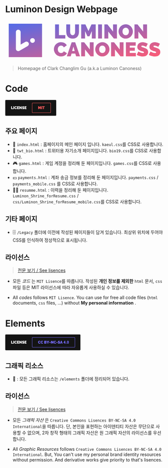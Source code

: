 # Luminon Design Webpage

<svg  class="logo" height="200" viewBox="0 0 800 200" width="800" xmlns="http://www.w3.org/2000/svg"><defs> <linearGradient id="logo-gradient" x1="0%" y1="0%" x2="100%" y2="100%"> <stop offset="0%" stop-color="#FF5F67"><animate attributeName="stop-color" values="#F62DFF; #FF5F67; #426CF4;  #F62DFF;" dur="3s" repeatCount="indefinite"></animate> </stop> <stop offset="100%" stop-color="#426CF4"><animate attributeName="stop-color" values="#426CF4; #F62DFF; #FF5F67;  #426CF4;" dur="3s" repeatCount="indefinite"></animate></stop></linearGradient></defs><path d="m149.5012 100.4443c0-6.6-5.403-12-12-12-6.6 0-12 5.4-12 12s5.4 12 12 12c6.597 0 12-5.4 12-12zm-36.441 27.954c5.715-3.3 7.692-10.677 4.389-16.392-3.297-5.715-10.674-7.692-16.389-4.392l-23.559 13.602v-63.216c0-6.6-5.403-12-12-12-6.6 0-12 5.4-12 12v84c0 .054.006.105.006.156.003.264.021.528.042.792.009.117.015.234.024.351.039.351.096.702.162 1.053.006.024.009.048.012.072.252 1.23.693 2.442 1.35 3.585 1.14 1.971 2.769 3.486 4.641 4.503.036.021.072.042.108.06.267.141.537.273.813.393.117.051.234.102.351.15.207.084.42.159.63.231.177.063.36.12.543.174.168.048.342.093.51.132.216.051.432.102.648.141.168.03.336.054.501.078.219.03.432.06.651.078.198.015.399.024.6.03.135.006.27.021.408.021.051 0 .099-.006.15-.009.246 0 .492-.018.738-.036.144-.012.288-.015.426-.033.291-.03.582-.081.873-.132.09-.018.183-.03.27-.048.339-.069.672-.159 1.005-.258.039-.012.078-.021.114-.033.363-.114.717-.246 1.071-.393.003-.003.009-.003.015-.006.45-.192.897-.402 1.329-.651zm-95.559 55.602v-168h168v168zm234.0027-93.6003v-70.998h19.512v53.997h32.22v17.001zm88.4562-16.6992c2.268 0 4.203-.501 5.805-1.5 1.599-.999 2.901-2.316 3.9-3.948 1.002-1.635 1.734-3.516 2.202-5.652.468-2.133.699-4.368.699-6.702v-36.498h19.515v36.498c0 4.935-.636 9.552-1.902 13.854-1.269 4.299-3.237 8.013-5.907 11.148-2.664 3.132-6.018 5.598-10.053 7.401-4.038 1.797-8.793 2.7-14.259 2.7-5.673 0-10.527-.951-14.559-2.85-4.035-1.902-7.356-4.452-9.957-7.653-2.601-3.198-4.503-6.915-5.703-11.148-1.203-4.233-1.803-8.715-1.803-13.452v-36.498h19.515v36.498c0 2.334.231 4.587.699 6.75.468 2.169 1.203 4.071 2.205 5.7.996 1.635 2.283 2.934 3.849 3.903 1.566.966 3.486 1.449 5.754 1.449zm97.0635 16.6992v-37.398l-11.91 26.298h-10.404l-11.91-26.298v37.398h-19.509v-70.998h21.312l15.309 33.399 15.411-33.399h21.213v70.998zm31.7184 0v-70.998h19.509v70.998zm51.2328-34.9014v34.902h-19.512v-70.998h15.207l28.518 36.096v-36.096h19.515v70.998h-15.51zm71.8446-.498c0 2.4.333 4.716 1.002 6.948.666 2.238 1.668 4.221 3.003 5.952 1.329 1.734 3.015 3.135 5.052 4.2 2.034 1.068 4.452 1.599 7.254 1.599s5.238-.549 7.305-1.65c2.067-1.098 3.75-2.532 5.055-4.299 1.299-1.767 2.265-3.783 2.898-6.051.633-2.265.954-4.566.954-6.9 0-2.397-.336-4.716-1.002-6.951-.669-2.232-1.689-4.2-3.054-5.901-1.368-1.698-3.069-3.063-5.103-4.098-2.034-1.032-4.422-1.548-7.155-1.548-2.799 0-5.22.534-7.254 1.599-2.034 1.068-3.72 2.484-5.052 4.248-1.338 1.77-2.319 3.771-2.955 6.003-.636 2.235-.948 4.515-.948 6.849zm16.11 36c-5.403 0-10.305-1.035-14.709-3.102-4.404-2.064-8.175-4.782-11.307-8.148-3.138-3.366-5.571-7.215-7.305-11.55-1.734-4.332-2.601-8.802-2.601-13.401 0-4.668.9-9.165 2.7-13.497 1.8-4.335 4.317-8.154 7.557-11.451 3.234-3.303 7.068-5.934 11.505-7.902 4.437-1.965 9.291-2.949 14.562-2.949 5.403 0 10.305 1.032 14.709 3.099s8.172 4.8 11.307 8.202c3.135 3.399 5.55 7.266 7.254 11.598 1.701 4.335 2.55 8.769 2.55 13.302 0 4.665-.897 9.15-2.7 13.449s-4.305 8.1-7.503 11.403c-3.204 3.297-7.023 5.946-11.457 7.947-4.44 2.001-9.294 3-14.562 3zm64.0404-35.502v34.902h-19.512v-70.998h15.21l28.518 36.096v-36.096h19.515v70.998h-15.513zm-426.4686 88.7562c0-4.302.813-8.541 2.433-12.708 1.623-4.173 3.99-7.914 7.107-11.226 3.114-3.309 6.891-5.991 11.325-8.043 4.443-2.052 9.507-3.078 15.207-3.078 6.822 0 12.735 1.41 17.739 4.221 5.001 2.814 8.727 6.537 11.178 11.172l-14.808 10.527c-.663-1.722-1.539-3.144-2.634-4.272-1.092-1.125-2.301-2.019-3.624-2.682-1.329-.66-2.703-1.122-4.125-1.389-1.428-.264-2.799-.396-4.125-.396-2.781 0-5.184.546-7.203 1.638-2.022 1.092-3.675 2.517-4.971 4.269-1.293 1.755-2.25 3.744-2.88 5.961-.633 2.217-.942 4.416-.942 6.603 0 2.451.363 4.8 1.092 7.05.726 2.25 1.788 4.239 3.177 5.958 1.392 1.722 3.099 3.096 5.118 4.122 2.019 1.029 4.29 1.539 6.807 1.539 1.323 0 2.685-.15 4.074-.447 1.392-.297 2.736-.795 4.023-1.488 1.296-.696 2.454-1.59 3.48-2.682s1.842-2.436 2.436-4.023l15.801 9.435c-1.062 2.58-2.667 4.902-4.821 6.951-2.154 2.052-4.605 3.774-7.353 5.166-2.751 1.389-5.697 2.448-8.844 3.177-3.147.726-6.213 1.089-9.195 1.089-5.232 0-10.02-1.041-14.355-3.126-4.341-2.085-8.085-4.848-11.229-8.292-3.15-3.441-5.583-7.347-7.308-11.718-1.722-4.371-2.58-8.805-2.58-13.308zm104.8389 9.1377-6.261-21.846-6.558 21.846zm-15.105-43.794h17.685l24.447 70.506h-19.674l-4.275-13.803h-18.78l-4.173 13.803h-19.776zm67.3704 35.8473v34.659h-19.374v-70.506h15.102l28.323 35.847v-35.847h19.377v70.506h-15.402zm71.3496-.495c0 2.382.33 4.686.993 6.9.663 2.223 1.656 4.191 2.982 5.913 1.326 1.719 2.994 3.111 5.016 4.17s4.425 1.587 7.206 1.587 5.202-.546 7.254-1.638 3.726-2.514 5.019-4.272c1.293-1.752 2.25-3.756 2.883-6.006.627-2.25.945-4.533.945-6.852 0-2.382-.333-4.683-.996-6.903-.663-2.217-1.674-4.17-3.03-5.859-1.359-1.686-3.051-3.045-5.07-4.071s-4.389-1.539-7.104-1.539c-2.784 0-5.184.531-7.206 1.587-2.022 1.062-3.693 2.469-5.016 4.221-1.326 1.758-2.304 3.741-2.934 5.958-.63 2.22-.942 4.488-.942 6.804zm15.999 35.751c-5.364 0-10.236-1.026-14.607-3.081-4.374-2.049-8.118-4.749-11.229-8.091-3.114-3.342-5.535-7.167-7.254-11.472-1.722-4.302-2.586-8.736-2.586-13.305 0-4.635.897-9.102 2.685-13.407 1.791-4.302 4.287-8.094 7.503-11.37 3.21-3.279 7.02-5.892 11.427-7.845 4.404-1.953 9.225-2.931 14.46-2.931 5.364 0 10.236 1.026 14.607 3.078s8.115 4.767 11.226 8.145c3.114 3.375 5.517 7.215 7.206 11.52 1.692 4.305 2.535 8.706 2.535 13.206 0 4.635-.897 9.087-2.682 13.359-1.791 4.269-4.275 8.043-7.455 11.319s-6.972 5.91-11.379 7.896c-4.404 1.986-9.225 2.979-14.457 2.979zm63.5979-35.256v34.659h-19.377v-70.506h15.105l28.32 35.847v-35.847h19.38v70.506h-15.405zm105.8289 17.7774v16.881h-50.28v-70.506h49.386v16.878h-30.012v9.933h25.641v15.69h-25.641v11.124zm51.7734-30.5874c-1.986-1.191-4.041-2.25-6.159-3.18-1.788-.792-3.795-1.536-6.015-2.232-2.217-.696-4.389-1.041-6.507-1.041-1.725 0-3.096.264-4.125.795-1.026.531-1.536 1.422-1.536 2.679 0 .93.294 1.689.891 2.286.597.594 1.458 1.14 2.586 1.635 1.122.498 2.496.981 4.122 1.443 1.623.462 3.462 1.026 5.517 1.686 3.243.993 6.174 2.088 8.79 3.279 2.622 1.191 4.854 2.598 6.708 4.221 1.854 1.62 3.282 3.591 4.278 5.907.99 2.319 1.488 5.133 1.488 8.445 0 4.236-.78 7.791-2.337 10.671s-3.612 5.184-6.159 6.903c-2.553 1.722-5.436 2.964-8.646 3.726-3.213.759-6.444 1.143-9.69 1.143-2.583 0-5.232-.201-7.95-.597-2.715-.399-5.415-.96-8.097-1.689-2.685-.726-5.268-1.59-7.752-2.583-2.481-.993-4.788-2.118-6.906-3.375l8.346-16.983c2.322 1.458 4.737 2.748 7.254 3.873 2.121.993 4.521 1.887 7.209 2.679 2.679.798 5.412 1.194 8.196 1.194 2.118 0 3.591-.282 4.422-.846.825-.558 1.242-1.305 1.242-2.232 0-.993-.417-1.836-1.242-2.532-.831-.696-1.974-1.308-3.429-1.839-1.455-.528-3.132-1.059-5.019-1.587-1.89-.528-3.891-1.161-6.012-1.887-3.114-1.059-5.796-2.202-8.046-3.426-2.253-1.224-4.11-2.616-5.568-4.17-1.458-1.557-2.535-3.327-3.228-5.316-.696-1.986-1.044-4.269-1.044-6.852 0-3.903.711-7.347 2.136-10.326s3.363-5.463 5.814-7.449c2.448-1.986 5.25-3.492 8.397-4.518 3.144-1.026 6.474-1.539 9.987-1.539 2.583 0 5.1.249 7.551.744 2.454.495 4.821 1.128 7.104 1.887 2.286.762 4.425 1.587 6.411 2.484 1.986.894 3.777 1.737 5.367 2.532zm61.3098 0c-1.986-1.191-4.041-2.25-6.159-3.18-1.788-.792-3.795-1.536-6.015-2.232-2.217-.696-4.389-1.041-6.507-1.041-1.725 0-3.099.264-4.125.795s-1.536 1.422-1.536 2.679c0 .93.294 1.689.891 2.286.597.594 1.458 1.14 2.583 1.635 1.125.498 2.499.981 4.125 1.443 1.623.462 3.462 1.026 5.517 1.686 3.243.993 6.174 2.088 8.79 3.279 2.622 1.191 4.854 2.598 6.708 4.221 1.854 1.62 3.282 3.591 4.278 5.907.99 2.319 1.488 5.133 1.488 8.445 0 4.236-.78 7.791-2.337 10.671s-3.612 5.184-6.159 6.903c-2.553 1.722-5.436 2.964-8.646 3.726-3.213.759-6.444 1.143-9.69 1.143-2.583 0-5.232-.201-7.95-.597-2.715-.399-5.415-.96-8.097-1.689-2.685-.726-5.268-1.59-7.752-2.583-2.481-.993-4.788-2.118-6.906-3.375l8.346-16.983c2.322 1.458 4.737 2.748 7.254 3.873 2.121.993 4.521 1.887 7.209 2.679 2.679.798 5.412 1.194 8.196 1.194 2.118 0 3.591-.282 4.422-.846.825-.558 1.242-1.305 1.242-2.232 0-.993-.417-1.836-1.242-2.532-.831-.696-1.974-1.308-3.429-1.839-1.455-.528-3.132-1.059-5.019-1.587-1.89-.528-3.891-1.161-6.012-1.887-3.114-1.059-5.796-2.202-8.046-3.426-2.253-1.224-4.11-2.616-5.568-4.17-1.458-1.557-2.535-3.327-3.228-5.316-.696-1.986-1.047-4.269-1.047-6.852 0-3.903.714-7.347 2.139-10.326s3.363-5.463 5.814-7.449c2.448-1.986 5.25-3.492 8.397-4.518 3.144-1.026 6.474-1.539 9.987-1.539 2.583 0 5.1.249 7.551.744 2.454.495 4.821 1.128 7.104 1.887 2.286.762 4.425 1.587 6.411 2.484 1.986.894 3.777 1.737 5.367 2.532z" fill="url(#logo-gradient)" fill-rule="evenodd"/></svg>

> Homepage of Clark Changlim Gu (a.k.a Luminon Canoness)

# Code

![image](./elements/lisences/mit.png)

## 주요 페이지

- 🌃 `index.html` : 홈페이지의 메인 페이지 입니다. `kaeul.css`를 CSS로 사용합니다.
- 📝 `twt_bio.html` : 트위터용 자기소개 페이지입니다. `bio19.css`를 CSS로 사용합니다.
- 🎮 `games.html` : 게임 계정을 정리해 둔 페이지입니다. `games.css`를 CSS로 사용합니다.
- 💴 `payments.html` : 계좌 송금 정보를 정리해 둔 페이지입니다. `payments.css` / `payments_mobile.css` 를 CSS로 사용합니다.
- 👩‍💻 `resumme.html` : 이력을 정리해 둔 페이지입니다. `Luminon_Shrine_forResume.css` / `css/Luminon_Shrine_forResume_mobile.css`를 CSS로 사용합니다.

## 기타 페이지

 - 🗄 `/Legacy` 폴더에 이전에 작성된 페이지들이 담겨 있습니다. 최상위 위치에 두어야 CSS를 인식하여 정상적으로 표시됩니다.

## 라이선스

> [전문 보기 / See lisences](./elements/lisences/lisences.md)

- 모든 _코드_ 는 `MIT Lisence`를 따릅니다. 작성된 __개인 정보를 제외한__ `html` 문서, `css` 파일 등은 MIT 라이선스에 따라 자유롭게 사용하실 수 있습니다.

- All _codes_ follows `MIT Lisence`. You can use for free all code files (`html` documents, `css` files, ...) without __My personal information__ .

# Elements

![image](./elements/lisences/cc.png)

## 그래픽 리소스

- 📂 : 모든 그래픽 리소스는 `/elements` 폴더에 정리되어 있습니다.

## 라이선스

> [전문 보기 / See lisences](./elements/lisences/lisences.md)

- 모든 _그래픽 자산_ 은 `Creative Commons Lisences BY-NC-SA 4.0 International`을 따릅니다. 단, 본인을 표현하는 아이덴티티 자산은 무단으로 사용할 수 없으며, 2차 창작 형태의 그래픽 자산은 원 그래픽 자산의 라이선스를 우선합니다.

- All _Graphic Resources_ follows `Creative Commons Lisences BY-NC-SA 4.0 International`. But, You can't use my personal brand identity resources without permission. And derivative works give priority to that's lisences.




